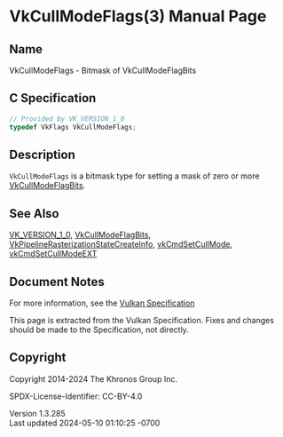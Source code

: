 # VkCullModeFlags(3) Manual Page

## Name

VkCullModeFlags - Bitmask of VkCullModeFlagBits



## <a href="#_c_specification" class="anchor"></a>C Specification

``` c
// Provided by VK_VERSION_1_0
typedef VkFlags VkCullModeFlags;
```

## <a href="#_description" class="anchor"></a>Description

`VkCullModeFlags` is a bitmask type for setting a mask of zero or more
[VkCullModeFlagBits](https://registry.khronos.org/vulkan/specs/1.3-extensions/man/html/VkCullModeFlagBits.html).

## <a href="#_see_also" class="anchor"></a>See Also

[VK_VERSION_1_0](https://registry.khronos.org/vulkan/specs/1.3-extensions/man/html/VK_VERSION_1_0.html),
[VkCullModeFlagBits](https://registry.khronos.org/vulkan/specs/1.3-extensions/man/html/VkCullModeFlagBits.html),
[VkPipelineRasterizationStateCreateInfo](https://registry.khronos.org/vulkan/specs/1.3-extensions/man/html/VkPipelineRasterizationStateCreateInfo.html),
[vkCmdSetCullMode](https://registry.khronos.org/vulkan/specs/1.3-extensions/man/html/vkCmdSetCullMode.html),
[vkCmdSetCullModeEXT](https://registry.khronos.org/vulkan/specs/1.3-extensions/man/html/vkCmdSetCullModeEXT.html)

## <a href="#_document_notes" class="anchor"></a>Document Notes

For more information, see the <a
href="https://registry.khronos.org/vulkan/specs/1.3-extensions/html/vkspec.html#VkCullModeFlags"
target="_blank" rel="noopener">Vulkan Specification</a>

This page is extracted from the Vulkan Specification. Fixes and changes
should be made to the Specification, not directly.

## <a href="#_copyright" class="anchor"></a>Copyright

Copyright 2014-2024 The Khronos Group Inc.

SPDX-License-Identifier: CC-BY-4.0

Version 1.3.285  
Last updated 2024-05-10 01:10:25 -0700
